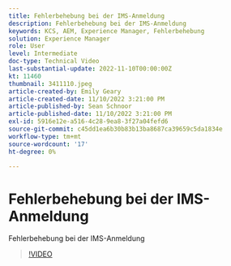 ```yaml
---
title: Fehlerbehebung bei der IMS-Anmeldung
description: Fehlerbehebung bei der IMS-Anmeldung
keywords: KCS, AEM, Experience Manager, Fehlerbehebung
solution: Experience Manager
role: User
level: Intermediate
doc-type: Technical Video
last-substantial-update: 2022-11-10T00:00:00Z
kt: 11460
thumbnail: 3411110.jpeg
article-created-by: Emily Geary
article-created-date: 11/10/2022 3:21:00 PM
article-published-by: Sean Schnoor
article-published-date: 11/10/2022 3:21:00 PM
exl-id: 5916e12e-a516-4c28-9ea8-3f27a04fefd6
source-git-commit: c45dd1ea6b30b83b13ba8687ca39659c5da1834e
workflow-type: tm+mt
source-wordcount: '17'
ht-degree: 0%

---
```


# Fehlerbehebung bei der IMS-Anmeldung

Fehlerbehebung bei der IMS-Anmeldung

>[!VIDEO](https://video.tv.adobe.com/v/3411110/?quality=12&learn=on)
